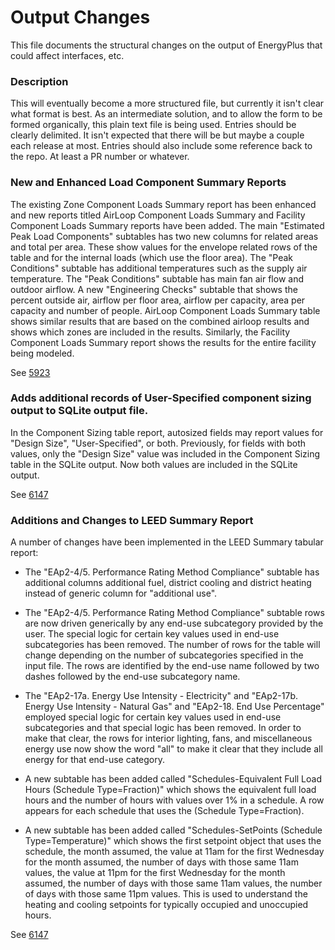 Output Changes
==============

This file documents the structural changes on the output of EnergyPlus that could affect interfaces, etc.

### Description

This will eventually become a more structured file, but currently it isn't clear what format is best. As an intermediate solution, and to allow the form to be formed organically, this plain text file is being used. Entries should be clearly delimited.  It isn't expected that there will be but maybe a couple each release at most. Entries should also include some reference back to the repo.  At least a PR number or whatever.

### New and Enhanced Load Component Summary Reports

The existing Zone Component Loads Summary report has been enhanced and new reports titled AirLoop Component Loads Summary and Facility Component Loads Summary reports have been added. The main "Estimated Peak Load Components" subtables has two new columns for related areas and total per area. These show values for the envelope related rows of the table and for the internal loads (which use the floor area). The "Peak Conditions" subtable has additional temperatures such as the supply air temperature. The "Peak Conditions" subtable has main fan air flow and outdoor airflow. A new "Engineering Checks" subtable that shows the percent outside air, airflow per floor area, airflow per  capacity, area per capacity and number of people. AirLoop Component Loads Summary table shows similar results that are based on the combined airloop results and shows which zones are included in the results. Similarly, the Facility Component Loads Summary report shows the results for the entire facility being modeled.

See [5923](https://github.com/NREL/EnergyPlus/pull/5923)

### Adds additional records of User-Specified component sizing output to SQLite output file. 

In the Component Sizing table report, autosized fields may report values for "Design Size", "User-Specified", or both.  Previously, for fields with both values, only the "Design Size" value was included in the Component Sizing table in the SQLite output.  Now both values are included in the SQLite output.

See [6147](https://github.com/NREL/EnergyPlus/pull/6147)

### Additions and Changes to LEED Summary Report 

A number of changes have been implemented in the LEED Summary tabular report:

- The "EAp2-4/5. Performance Rating Method Compliance" subtable has additional columns additional fuel, district cooling and district heating instead of generic column for "additional use".

- The "EAp2-4/5. Performance Rating Method Compliance" subtable rows are now driven generically by any end-use subcategory provided by the user. The special logic for certain key values used in end-use subcategories has been removed. The number of rows for the table will change depending on the number of subcategories specified in the input file. The rows are identified by the end-use name followed by two dashes followed by the end-use subcategory name.

- The "EAp2-17a. Energy Use Intensity - Electricity" and "EAp2-17b. Energy Use Intensity - Natural Gas" and "EAp2-18. End Use Percentage" employed special logic for certain key values used in end-use subcategories and that special logic has been removed. In order to make that clear, the rows for interior lighting, fans, and miscellaneous energy use now show the word "all" to make it clear that they include all energy for that end-use category.

- A new subtable has been added called "Schedules-Equivalent Full Load Hours (Schedule Type=Fraction)" which shows the equivalent full load hours and the number of hours with values over 1% in a schedule. A row appears for each schedule that uses the (Schedule Type=Fraction).

- A new subtable has been added called "Schedules-SetPoints (Schedule Type=Temperature)" which shows the first setpoint object that uses the schedule, the month assumed, the value at 11am for the first Wednesday for the month assumed, the number of days with those same 11am values, the value at 11pm for the first Wednesday for the month assumed, the number of days with those same 11am values, the number of days with those same 11pm values. This is used to understand the heating and cooling setpoints for typically occupied and unoccupied hours.



See [6147](https://github.com/NREL/EnergyPlus/pull/6150)


